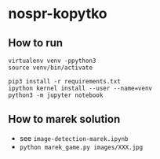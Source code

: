# nospr-kopytko

## How to run

```
virtualenv venv -ppython3
source venv/bin/activate

pip3 install -r requirements.txt
ipython kernel install --user --name=venv
python3 -m jupyter notebook

```

## How to marek solution

* see `image-detection-marek.ipynb`
* `python marek_game.py images/XXX.jpg`
